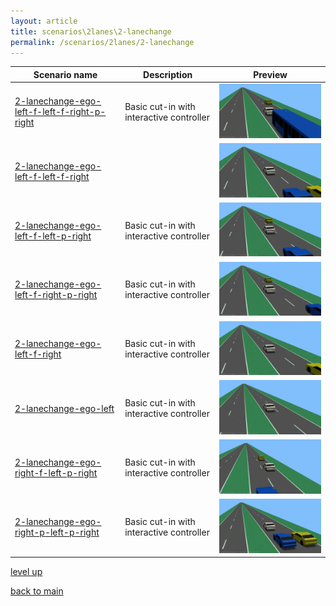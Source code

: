 ```yaml
---
layout: article
title: scenarios\2lanes\2-lanechange
permalink: /scenarios/2lanes/2-lanechange
---
```

| Scenario name  | Description |  Preview | 
| ------------- | ------------- | --------- |
| [2-lanechange-ego-left-f-left-f-right-p-right](/scenarios/2lanes/2-lanechange/2-lanechange-ego-left-f-left-f-right-p-right.xosc)  | Basic cut-in with interactive controller  |  ![image](2-lanechange-ego-left-f-left-f-right-p-right.gif)  | 
| [2-lanechange-ego-left-f-left-f-right](/scenarios/2lanes/2-lanechange/2-lanechange-ego-left-f-left-f-right.xosc)  |   |  ![image](2-lanechange-ego-left-f-left-f-right.gif)  | 
| [2-lanechange-ego-left-f-left-p-right](/scenarios/2lanes/2-lanechange/2-lanechange-ego-left-f-left-p-right.xosc)  | Basic cut-in with interactive controller  |  ![image](2-lanechange-ego-left-f-left-p-right.gif)  | 
| [2-lanechange-ego-left-f-right-p-right](/scenarios/2lanes/2-lanechange/2-lanechange-ego-left-f-right-p-right.xosc)  | Basic cut-in with interactive controller  |  ![image](2-lanechange-ego-left-f-right-p-right.gif)  | 
| [2-lanechange-ego-left-f-right](/scenarios/2lanes/2-lanechange/2-lanechange-ego-left-f-right.xosc)  | Basic cut-in with interactive controller  |  ![image](2-lanechange-ego-left-f-right.gif)  | 
| [2-lanechange-ego-left](/scenarios/2lanes/2-lanechange/2-lanechange-ego-left.xosc)  | Basic cut-in with interactive controller  |  ![image](2-lanechange-ego-left.gif)  | 
| [2-lanechange-ego-right-f-left-p-right](/scenarios/2lanes/2-lanechange/2-lanechange-ego-right-f-left-p-right.xosc)  | Basic cut-in with interactive controller  |  ![image](2-lanechange-ego-right-f-left-p-right.gif)  | 
| [2-lanechange-ego-right-p-left-p-right](/scenarios/2lanes/2-lanechange/2-lanechange-ego-right-p-left-p-right.xosc)  | Basic cut-in with interactive controller  |  ![image](2-lanechange-ego-right-p-left-p-right.gif)  | 

[level up](../)

[back to main](/)

